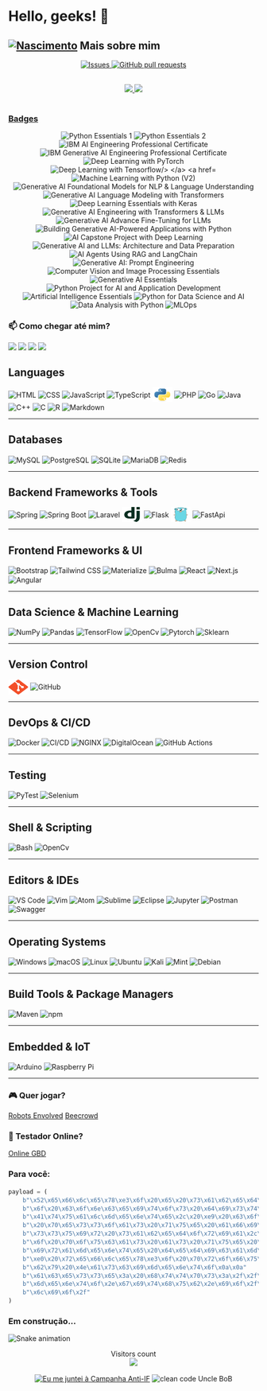 # Hello, geeks! 👋
## <a href="https://imnascimento.github.io/Portifolio/" target="_blank"><img src="https://github.com/IMNascimento/DVR/assets/28989407/84028706-5a9e-4d00-af2c-2935e5604035" alt="Nascimento" width="30" height="30"></a> Mais sobre mim

<!--<img align="right" width="300" height="246" src="https://i2.wp.com/allhtaccess.info/wp-content/uploads/2018/03/programming.gif?fit=1281%2C716&ssl=1" />-->
  <p align="center">
   <!-- <a href="https://github.com/IMNascimento/github-readme-stats/graphs/contributors">
      <img alt="GitHub Contributors" src="https://img.shields.io/github/contributors/IMNascimento/github-readme-stats" />
    </a>-->
    <a href="https://github.com/IMNascimento/github-readme-stats/issues">
      <img alt="Issues" src="https://img.shields.io/github/issues/IMNascimento/github-readme-stats?color=0088ff" />
    </a>
    <a href="https://github.com/IMNascimento/github-readme-stats/pulls">
      <img alt="GitHub pull requests" src="https://img.shields.io/github/issues-pr/IMNascimento/github-readme-stats?color=0088ff" />
    </a>
    <br />
    <br />
  </p>
  
<div align="center">
<!--   *   Shows Github logo instead rank level
![Anurag's GitHub stats](https://github-readme-stats.vercel.app/api?username=anuraghazra\&rank_icon=github)
*   Shows user rank percentile instead of rank level
![Anurag's GitHub stats](https://github-readme-stats.vercel.app/api?username=IMNascimento\&rank_icon=percentile)
  
  <img height="180em" src="https://github-readme-stats-ip8i-imnascimento.vercel.app/api?username=IMNascimento&show_icons=true&theme=dracula&include_all_commits=true&count_private=true"/>
  <img height="180em" src="https://github-readme-stats-ip8i-imnascimento.vercel.app/api/top-langs/?username=IMNascimento&hide=html,javascript,css&layout=compact&langs_count=7&theme=dracula"/>
-->
  <a href="https://github.com/IMNascimento">
    <img height="180em" src="https://github-readme-stats-ip8i-imnascimento.vercel.app/api?username=IMNascimento&show_icons=true&theme=dracula&include_all_commits=true&count_private=true&cache_seconds=1800"/>
    <img height="180em" src="https://github-readme-stats-ip8i-imnascimento.vercel.app/api/top-langs/?username=IMNascimento&hide=html,css,blade,less,scss,jupyter%20notebook&layout=compact&langs_count=7&theme=dracula&&cache_seconds=1800"/>
</div>
<div style="display: inline_block"><br> 

### Badges
<p align="center">
  <a href="https://www.credly.com/badges/91e58767-a703-47c9-9310-47a8c3e41d5b/public_url" target="_blank" style="text-decoration: none;">
    <img height="110" src="https://images.credly.com/size/110x110/images/68c0b94d-f6ac-40b1-a0e0-921439eb092e/image.png" alt="Python Essentials 1"/>
  </a>
  <a href="https://www.credly.com/badges/bf6b723c-b7ee-4ef6-a322-78c0634b919c/public_url" target="_blank" style="text-decoration: none;">
    <img height="110" src="https://images.credly.com/size/110x110/images/3f802526-7274-4230-91ab-f6d1a35340e6/image.png" alt="Python Essentials 2"/>
  </a>
  <a href="https://www.credly.com/badges/3cf741cf-ba8d-40b5-a840-029e5956f7bb/public_url" target="_blank" style="text-decoration: none;">
    <img height="110" src="https://images.credly.com/size/340x340/images/fa4ad241-cbb4-4330-9327-32b9696919fe/Coursera_20AI_20Engineering_20Professional_20Certificate.png" alt="IBM AI Engineering Professional Certificate"/>
  </a>
  <a href="https://www.credly.com/badges/bf69728d-d5cf-4ca1-ba62-aeb116e5c69a/public_url" target="_blank" style="text-decoration: none;">
    <img height="110" src="https://images.credly.com/size/340x340/images/468eaf1a-197c-44e2-9bd1-2f75bb7b5feb/Coursera_20IBM_20Generative_20AI_20Engineering_20Prof_20Cert.png" alt="IBM Generative AI Engineering Professional Certificate"/>
  </a>
  
   <a href="https://www.credly.com/badges/e006dfae-223b-44db-aafb-d99506735fe5/public_url" target="_blank" style="text-decoration: none;">
    <img height="110" src="https://images.credly.com/size/340x340/images/b480dfb3-5387-491d-a8db-0e01ad620b51/Coursera_20Deep_20Learning_20with_20PyTorch.png" alt="Deep Learning with PyTorch"/>
  </a>
  <a href="https://www.credly.com/badges/2356a962-7898-470c-9702-e17a17e075aa/public_url" target="_blank" style="text-decoration: none;">
    <img height="110" src="https://images.credly.com/size/340x340/images/61d40b7e-46df-4f8a-ac27-cb8520d8c15e/image.png" alt="Deep Learning with Tensorflow/>
  </a>
   <a href="https://www.credly.com/badges/6cf9e1e2-f37f-4b3a-b171-aafd5159daca/public_url" target="_blank" style="text-decoration: none;">
    <img height="110" src="https://images.credly.com/size/340x340/images/56c60565-e945-4bcd-b8a6-9b2f43e1b0d9/Coursera_20Machine_20Learning_20with_20Python_20V2.png" alt="Machine Learning with Python (V2)"/>
  </a>
  <a href="https://www.credly.com/badges/b2a77c0a-f45a-4f55-92e4-a7617c57993c/public_url" target="_blank" style="text-decoration: none;">
    <img height="110" src="https://images.credly.com/size/340x340/images/954a697e-66c0-45c3-8681-ced968dfa73e/blob" alt="Generative AI Foundational Models for NLP & Language Understanding"/>
  </a>
  <a href="https://www.credly.com/badges/00e7a6b7-e020-4c63-a834-b8024518a313/public_url" target="_blank" style="text-decoration: none;">
    <img height="110" src="https://images.credly.com/size/340x340/images/bc7582ae-95c6-4e92-a425-d355c65b7d10/image.png" alt="Generative AI Language Modeling with Transformers"/>
  </a>
  
  <a href="https://www.credly.com/badges/9332b59c-73af-4b0d-b686-497f3d91444f/public_url" target="_blank" style="text-decoration: none;">
    <img height="110" src="https://images.credly.com/size/340x340/images/91de936a-1322-446d-9ea6-949d78c57428/image.png" alt="Deep Learning Essentials with Keras"/>
  </a>
  <a href="https://www.credly.com/badges/3d5fc7a7-e6cd-4cba-b4f3-72d62f0f1bf7/public_url" target="_blank" style="text-decoration: none;">
    <img height="110" src="https://images.credly.com/size/340x340/images/6387f397-234b-480c-a0a0-4f9d6f8654a8/blob" alt="Generative AI Engineering with Transformers & LLMs"/>
  </a>
  <a href="https://www.credly.com/badges/618568ed-1860-4a2f-b7ad-224be838006b/public_url" target="_blank" style="text-decoration: none;">
    <img height="110" src="https://images.credly.com/size/340x340/images/e61e6ff9-3502-4d64-b726-64f932ffbf02/Coursera_20Generative_20AI_20Advanced_20Fine_20Tuning_20for_20LLMs.png" alt="Generative AI Advance Fine-Tuning for LLMs"/>
  </a>
  <a href="https://www.credly.com/badges/bbdbb8de-e5d0-48a4-92a6-417d86a5c307/public_url" target="_blank" style="text-decoration: none;">
    <img height="110" src="https://images.credly.com/images/e462102c-b2ee-4208-aca0-b58f53331266/image.png" alt="Building Generative AI-Powered Applications with Python"/>
  </a>

  <a href="https://www.credly.com/badges/c8b6667b-ba05-481f-bc5a-b35843fc9741/public_url" target="_blank" style="text-decoration: none;">
    <img height="110" src="https://images.credly.com/size/340x340/images/a182504c-d74d-4d7c-8059-7401184fadf7/AI_Engineering_Deep_Learning_Capstone.png" alt="AI Capstone Project with Deep Learning"/>
  </a>
  <a href="https://www.credly.com/badges/20d53b38-08f2-4886-9758-55763be18163/public_url" target="_blank" style="text-decoration: none;">
    <img height="110" src="https://images.credly.com/size/340x340/images/a9f5d0ac-5ee8-47a6-a9df-09468f26e401/image.png" alt="Generative AI and LLMs: Architecture and Data Preparation"/>
  </a>
  <a href="https://www.credly.com/badges/a777521c-99de-4df9-831d-0ba3f8058c9b/public_url" target="_blank" style="text-decoration: none;">
    <img height="110" src="https://images.credly.com/size/340x340/images/bc1ee755-d8b5-4068-91fa-60a6e05f12dc/Coursera_20AI_20Agents_20Using_20RAG_20and_20LangChain.png" alt="AI Agents Using RAG and LangChain"/>
  </a>
  
  <a href="https://www.credly.com/badges/6fc1ffc7-e72a-4000-a62a-55307487af63/public_url" target="_blank" style="text-decoration: none;">
    <img height="110" src="https://images.credly.com/images/7fd5a03e-823f-4449-af43-59afe528f4ee/image.png" alt="Generative AI: Prompt Engineering"/>
  </a>
  <a href="https://www.credly.com/badges/21f54818-e3df-47d9-9252-1c5e82e1de3d/public_url" target="_blank" style="text-decoration: none;">
    <img height="110" src="https://images.credly.com/size/110x110/images/030dff43-c0f1-4328-83d3-31e3124ca068/image.png" alt="Computer Vision and Image Processing Essentials"/>
  </a>
  <a href="https://www.credly.com/badges/04966e4e-1c16-42da-9a22-9cf6bc0048ad/public_url" target="_blank" style="text-decoration: none;">
    <img height="110" src="https://images.credly.com/size/340x340/images/7658c4f1-0570-42c7-83b0-04cac8b0aca2/image.png" alt="Generative AI Essentials"/>
  </a>
  
  <a href="https://www.credly.com/badges/5d0e7689-6c8c-4744-aef2-e029fcf0e70a/public_url" target="_blank" style="text-decoration: none;">
    <img height="110" src="https://images.credly.com/size/340x340/images/33ed2910-9750-4613-aa2a-590e845c6edb/image.png" alt="Python Project for AI and Application Development"/>
  </a>
  <a href="https://www.credly.com/badges/218aa7a4-90ce-460e-87eb-f9f49e35e1e4/public_url" target="_blank" style="text-decoration: none;">
    <img height="110" src="https://images.credly.com/size/340x340/images/3e199561-bc4a-4621-9361-340fc43d997e/Coursera_20Artificial_20Intelligence_20Essentials_20V2.png" alt="Artificial Intelligence Essentials"/>
  </a>
  <a href="https://www.credly.com/badges/1c21e3b9-1f80-4596-aac4-0a07d20afadb/public_url" target="_blank" style="text-decoration: none;">
    <img height="110" src="https://images.credly.com/size/340x340/images/40bee502-a5b3-4365-90e7-57eed5067594/image.png" alt="Python for Data Science and AI"/>
  </a>
  <a href="https://www.credly.com/badges/bc4f15b4-d2c6-4956-9403-ad0646c8a3ce/public_url" target="_blank" style="text-decoration: none;">
    <img height="110" src="https://images.credly.com/size/340x340/images/950038fc-2519-4f79-8827-f71caf0f5095/image.png" alt="Data Analysis with Python"/>
  </a>
  <a href="https://imnascimento.github.io/Portifolio/" target="_blank" style="text-decoration: none;">
  <img height="110" src="https://cdn.qwiklabs.com/XmDwq0koRvCeVVod7HM4qb%2BiCc34fbu50x1jHZfeSm4%3D" alt="MLOps"/>
  </a>
</p>

 ### 📫 Como chegar até mim?
<div> 
  <a href="https://www.instagram.com/igosjn99/" target="_blank"><img src="https://img.shields.io/badge/-Instagram-%23E4405F?style=for-the-badge&logo=instagram&logoColor=white" target="_blank"></a>
  <a href = "mailto:trabalho.computador.sjn@gmail.com"><img src="https://img.shields.io/badge/-Gmail-%23333?style=for-the-badge&logo=gmail&logoColor=white" target="_blank"></a>
  <a href="https://www.linkedin.com/in/igor-nascimento-a76a29155/" target="_blank"><img src="https://img.shields.io/badge/-LinkedIn-%230077B5?style=for-the-badge&logo=linkedin&logoColor=white" target="_blank"></a> 
   <a href="https://github.com/IMNascimento/" target="_blank"><img src="https://img.shields.io/github/followers/IMNascimento?label=follow&style=social" target="_blank"></a> 
</div>


## Languages
<img align="center" alt="HTML"    height="30" width="40" src="https://raw.githubusercontent.com/marwin1991/profile-technology-icons/refs/heads/main/icons/html.png" />
<img align="center" alt="CSS"     height="30" width="40" src="https://raw.githubusercontent.com/marwin1991/profile-technology-icons/refs/heads/main/icons/css.png" />
<img align="center" alt="JavaScript" height="30" width="40" src="https://raw.githubusercontent.com/marwin1991/profile-technology-icons/refs/heads/main/icons/javascript.png" />
<img align="center" alt="TypeScript" height="30" width="40" src="https://raw.githubusercontent.com/marwin1991/profile-technology-icons/refs/heads/main/icons/typescript.png" />
<img align="center" alt="Python"  height="30" width="40" src="https://raw.githubusercontent.com/devicons/devicon/master/icons/python/python-original.svg" />
<img align="center" alt="PHP"     height="30" width="40" src="https://raw.githubusercontent.com/marwin1991/profile-technology-icons/refs/heads/main/icons/php_(elephpant).png" />
<img align="center" alt="Go"      height="30" width="40" src="https://raw.githubusercontent.com/marwin1991/profile-technology-icons/refs/heads/main/icons/go.png" />
<img align="center" alt="Java"    height="30" width="40" src="https://raw.githubusercontent.com/marwin1991/profile-technology-icons/refs/heads/main/icons/java.png" />
<img align="center" alt="C++"     height="30" width="40" src="https://raw.githubusercontent.com/marwin1991/profile-technology-icons/refs/heads/main/icons/c++.png" />
<img align="center" alt="C"       height="30" width="40" src="https://raw.githubusercontent.com/marwin1991/profile-technology-icons/refs/heads/main/icons/c.png" />
<img align="center" alt="R"       height="30" width="40" src="https://skillicons.dev/icons?i=r" />
<img align="center" alt="Markdown"   height="30" width="40" src="https://skillicons.dev/icons?i=md" />

---

## Databases
<img align="center" alt="MySQL"      height="30" width="40" src="https://raw.githubusercontent.com/marwin1991/profile-technology-icons/refs/heads/main/icons/mysql.png" />
<img align="center" alt="PostgreSQL" height="30" width="40" src="https://raw.githubusercontent.com/marwin1991/profile-technology-icons/refs/heads/main/icons/postgresql.png" />
<img align="center" alt="SQLite"     height="30" width="40" src="https://raw.githubusercontent.com/marwin1991/profile-technology-icons/refs/heads/main/icons/sqlite.png" />
<img align="center" alt="MariaDB"    height="30" width="40" src="https://raw.githubusercontent.com/marwin1991/profile-technology-icons/refs/heads/main/icons/mariadb.png" />
<img align="center" alt="Redis"      height="30" width="40" src="https://raw.githubusercontent.com/marwin1991/profile-technology-icons/refs/heads/main/icons/redis.png" />

---

## Backend Frameworks & Tools
<img align="center" alt="Spring"     height="30" width="40" src="https://raw.githubusercontent.com/marwin1991/profile-technology-icons/refs/heads/main/icons/spring.png" />
<img align="center" alt="Spring Boot" height="30" width="40" src="https://raw.githubusercontent.com/marwin1991/profile-technology-icons/refs/heads/main/icons/spring_boot.png" />
<img align="center" alt="Laravel"    height="30" width="40" src="https://raw.githubusercontent.com/marwin1991/profile-technology-icons/refs/heads/main/icons/laravel.png" />
<img align="center" alt="Django"     height="30" width="40" src="https://raw.githubusercontent.com/devicons/devicon/master/icons/django/django-plain.svg" />
<img align="center" alt="Flask"      height="30" width="40" src="https://raw.githubusercontent.com/marwin1991/profile-technology-icons/refs/heads/main/icons/flask.png" />
<img align="center" alt="Whatsmeow"  height="30" width="40" src="https://raw.githubusercontent.com/devicons/devicon/master/icons/go/go-original.svg" />
<img align="center" alt="FastApi"   height="30" width="40" src="https://skillicons.dev/icons?i=fastapi" />

---

## Frontend Frameworks & UI
<img align="center" alt="Bootstrap"    height="30" width="40" src="https://raw.githubusercontent.com/marwin1991/profile-technology-icons/refs/heads/main/icons/bootstrap.png" />
<img align="center" alt="Tailwind CSS" height="30" width="40" src="https://raw.githubusercontent.com/marwin1991/profile-technology-icons/refs/heads/main/icons/tailwind_css.png" />
<img align="center" alt="Materialize"  height="30" width="40" src="https://raw.githubusercontent.com/marwin1991/profile-technology-icons/refs/heads/main/icons/materialize.png" />
<img align="center" alt="Bulma"        height="30" width="40" src="https://raw.githubusercontent.com/marwin1991/profile-technology-icons/refs/heads/main/icons/bulma.png" />
<img align="center" alt="React"        height="30" width="40" src="https://raw.githubusercontent.com/marwin1991/profile-technology-icons/refs/heads/main/icons/react.png" />
<img align="center" alt="Next.js"      height="30" width="40" src="https://raw.githubusercontent.com/marwin1991/profile-technology-icons/refs/heads/main/icons/next_js.png" />
<img align="center" alt="Angular"      height="30" width="40" src="https://raw.githubusercontent.com/marwin1991/profile-technology-icons/refs/heads/main/icons/angular.png" />

---

## Data Science & Machine Learning 
<img align="center" alt="NumPy"      height="30" width="40" src="https://raw.githubusercontent.com/marwin1991/profile-technology-icons/refs/heads/main/icons/numpy.png" />
<img align="center" alt="Pandas"     height="30" width="40" src="https://raw.githubusercontent.com/marwin1991/profile-technology-icons/refs/heads/main/icons/pandas.png" />
<img align="center" alt="TensorFlow" height="30" width="40" src="https://raw.githubusercontent.com/marwin1991/profile-technology-icons/refs/heads/main/icons/tensorflow.png" />
<img align="center" alt="OpenCv"   height="30" width="40" src="https://skillicons.dev/icons?i=opencv" />
<img align="center" alt="Pytorch"   height="30" width="40" src="https://skillicons.dev/icons?i=pytorch" />
<img align="center" alt="Sklearn"   height="30" width="40" src="https://skillicons.dev/icons?i=sklearn" />


---

## Version Control
<img align="center" alt="Git"     height="30" width="40" src="https://raw.githubusercontent.com/devicons/devicon/master/icons/git/git-plain.svg" />
<img align="center" alt="GitHub"  height="30" width="40" src="https://raw.githubusercontent.com/marwin1991/profile-technology-icons/refs/heads/main/icons/github.png" />

---

## DevOps & CI/CD
<img align="center" alt="Docker"     height="30" width="40" src="https://raw.githubusercontent.com/marwin1991/profile-technology-icons/refs/heads/main/icons/docker.png" />
<img align="center" alt="CI/CD"      height="30" width="40" src="https://raw.githubusercontent.com/marwin1991/profile-technology-icons/refs/heads/main/icons/ci_cd.png" />
<img align="center" alt="NGINX"      height="30" width="40" src="https://raw.githubusercontent.com/marwin1991/profile-technology-icons/refs/heads/main/icons/nginx.png" />
<img align="center" alt="DigitalOcean" height="30" width="40" src="https://raw.githubusercontent.com/marwin1991/profile-technology-icons/refs/heads/main/icons/digital_ocean.png" />
<img align="center" alt="GitHub Actions"   height="30" width="40" src="https://skillicons.dev/icons?i=githubactions" />

---

## Testing
<img align="center" alt="PyTest"     height="30" width="40" src="https://raw.githubusercontent.com/marwin1991/profile-technology-icons/refs/heads/main/icons/pytest.png" />
<img align="center" alt="Selenium"   height="30" width="40" src="https://skillicons.dev/icons?i=selenium" />

---

## Shell & Scripting
<img align="center" alt="Bash" height="30" width="40" src="https://raw.githubusercontent.com/marwin1991/profile-technology-icons/refs/heads/main/icons/bash.png" />
<img align="center" alt="OpenCv"   height="30" width="40" src="https://skillicons.dev/icons?i=powershell" />

---

## Editors & IDEs
<img align="center" alt="VS Code"   height="30" width="40" src="https://raw.githubusercontent.com/marwin1991/profile-technology-icons/refs/heads/main/icons/visual_studio_code.png" />
<img align="center" alt="Vim"       height="30" width="40" src="https://raw.githubusercontent.com/marwin1991/profile-technology-icons/refs/heads/main/icons/vim.png" />
<img align="center" alt="Atom"      height="30" width="40" src="https://raw.githubusercontent.com/marwin1991/profile-technology-icons/refs/heads/main/icons/atom.png" />
<img align="center" alt="Sublime"   height="30" width="40" src="https://raw.githubusercontent.com/marwin1991/profile-technology-icons/refs/heads/main/icons/sublime_text.png" />
<img align="center" alt="Eclipse"   height="30" width="40" src="https://raw.githubusercontent.com/marwin1991/profile-technology-icons/refs/heads/main/icons/eclipse.png" />
<img align="center" alt="Jupyter"   height="30" width="40" src="https://raw.githubusercontent.com/marwin1991/profile-technology-icons/refs/heads/main/icons/jupyter_notebook.png" />
<img align="center" alt="Postman"   height="30" width="40" src="https://raw.githubusercontent.com/marwin1991/profile-technology-icons/refs/heads/main/icons/postman.png" />
<img align="center" alt="Swagger"   height="30" width="40" src="https://raw.githubusercontent.com/marwin1991/profile-technology-icons/refs/heads/main/icons/swagger.png" />

---

## Operating Systems
<img align="center" alt="Windows"  height="30" width="40" src="https://raw.githubusercontent.com/marwin1991/profile-technology-icons/refs/heads/main/icons/windows.png" />
<img align="center" alt="macOS"    height="30" width="40" src="https://skillicons.dev/icons?i=apple" />
<img align="center" alt="Linux"    height="30" width="40" src="https://raw.githubusercontent.com/marwin1991/profile-technology-icons/refs/heads/main/icons/linux.png" />
<img align="center" alt="Ubuntu"   height="30" width="40" src="https://raw.githubusercontent.com/marwin1991/profile-technology-icons/refs/heads/main/icons/ubuntu.png" />
<img align="center" alt="Kali"     height="30" width="40" src="https://raw.githubusercontent.com/marwin1991/profile-technology-icons/refs/heads/main/icons/kali_linux.png" />
<img align="center" alt="Mint"     height="30" width="40" src="https://raw.githubusercontent.com/marwin1991/profile-technology-icons/refs/heads/main/icons/linux_mint.png" />
<img align="center" alt="Debian"   height="30" width="40" src="https://skillicons.dev/icons?i=debian" />

---

## Build Tools & Package Managers
<img align="center" alt="Maven" height="30" width="40"  src="https://raw.githubusercontent.com/marwin1991/profile-technology-icons/refs/heads/main/icons/maven.png" />
<img align="center" alt="npm"   height="30" width="40"  src="https://raw.githubusercontent.com/marwin1991/profile-technology-icons/refs/heads/main/icons/npm.png" />

---

## Embedded & IoT
<img align="center" alt="Arduino"   height="30" width="40" src="https://raw.githubusercontent.com/marwin1991/profile-technology-icons/refs/heads/main/icons/arduino.png" />
<img align="center" alt="Raspberry Pi" height="30" width="40" src="https://raw.githubusercontent.com/marwin1991/profile-technology-icons/refs/heads/main/icons/raspberri_pi.png" />
  
 ---
 
</div>

### 🎮 Quer jogar?
<div>
 <a href="https://robotsevolved.com/" target="_blank">Robots Envolved</a>
 <a href="https://www.beecrowd.com.br/judge/pt" target="_blank">Beecrowd</a>
</div>

### 👀 Testador Online?
<div>
 <a href="https://www.onlinegdb.com/" target="_blank">Online GBD</a>
</div>




### Para você:

```python
payload = (
    b"\x52\x65\x66\x6c\x65\x78\xe3\x6f\x20\x65\x20\x73\x61\x62\x65\x64\x6f\x72\x69\x61\x20\x73\xe3"
    b"\x6f\x20\x63\x6f\x6e\x63\x65\x69\x74\x6f\x73\x20\x64\x69\x73\x74\x69\x6e\x74\x6f\x73\x2e\x20"
    b"\x41\x74\x75\x61\x6c\x6d\x65\x6e\x74\x65\x2c\x20\xe9\x20\x63\x6f\x6d\x75\x6d\x20\x76\x65\x72"
    b"\x20\x70\x65\x73\x73\x6f\x61\x73\x20\x71\x75\x65\x20\x61\x66\x69\x72\x6d\x61\x6d\x20\x70\x6f"
    b"\x73\x73\x75\x69\x72\x20\x73\x61\x62\x65\x64\x6f\x72\x69\x61\x2c\x20\x6d\x61\x73\x20\x73\xe3"
    b"\x6f\x20\x70\x6f\x75\x63\x61\x73\x20\x61\x73\x20\x71\x75\x65\x20\x76\x65\x72\x64\x61\x64\x65"
    b"\x69\x72\x61\x6d\x65\x6e\x74\x65\x20\x64\x65\x64\x69\x63\x61\x6d\x20\x74\x65\x6d\x70\x6f\x20"
    b"\xe0\x20\x72\x65\x66\x6c\x65\x78\xe3\x6f\x20\x70\x72\x6f\x66\x75\x6e\x64\x61\x2e\x0a\x0a"
    b"\x62\x79\x20\x4e\x61\x73\x63\x69\x6d\x65\x6e\x74\x6f\x0a\x0a"
    b"\x61\x63\x65\x73\x73\x65\x3a\x20\x68\x74\x74\x70\x73\x3a\x2f\x2f\x69\x6d\x6e\x61\x73\x63\x69"
    b"\x6d\x65\x6e\x74\x6f\x2e\x67\x69\x74\x68\x75\x62\x2e\x69\x6f\x2f\x50\x6f\x72\x74\x69\x66\x6f"
    b"\x6c\x69\x6f\x2f"
)
```

### Em construção...

![Snake animation](https://github.com/IMNascimento/forkSneak/blob/output/github-contribution-grid-snake.svg)
  

<p align="center"> 
  Visitors count<br>
  <img src="https://profile-counter.glitch.me/IMNascimento/count.svg" />
</p>
<p align="center"> 
  <a href="http://www.antiifcampaign.com">
  <img height="60" width="90"
  src="https://i.ibb.co/M9qBPnR/banner-ive-joined.gif"
  alt="Eu me juntei à Campanha Anti-IF"></a>
 <img height="60" width="60"
  src="https://avatars.githubusercontent.com/u/36901?v=4"
  alt="clean code Uncle BoB">
</p>


